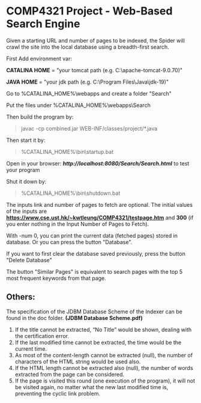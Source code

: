 # COMP4321 Project - Web-Based Search Engine

Given a starting URL and number of pages to be indexed, the Spider will crawl the site into the local database using a breadth-first search.

First Add environment var:

**CATALINA HOME** = "your tomcat path (e.g. C:\apache-tomcat-9.0.70)"

**JAVA HOME** = "your jdk path (e.g. C:\Program Files\Java\jdk-19)"

Go to %CATALINA_HOME%\webapps and create a folder "Search"

Put the files under %CATALINA_HOME%\webapps\Search

Then build the program by:
> javac -cp combined.jar WEB-INF/classes/project/*.java

Then start it by:
> %CATALINA_HOME%\bin\startup.bat

Open in your browser: ***http://localhost:8080/Search/Search.html*** to test your program

Shut it down by:
> %CATALINA_HOME%\bin\shutdown.bat

The inputs link and number of pages to fetch are optional. The initial values of the inputs are **https://www.cse.ust.hk/~kwtleung/COMP4321/testpage.htm** and **300** (if you enter nothing in the Input Number of Pages to Fetch).

With -num 0, you can print the current data (fetched pages) stored in database. Or you can press the button "Database".

If you want to first clear the database saved previously, press the button "Delete Database"

The button "Similar Pages" is equivalent to search pages with the top 5 most frequent keywords from that page.

## Others:

The specification of the JDBM Database Scheme of the Indexer can be found in the doc folder. **(JDBM Database Scheme.pdf)**

1. If the title cannot be extracted, “No Title” would be shown, dealing with the certification error.
2. If the last modified time cannot be extracted, the time would be the current time.
3. As most of the content-length cannot be extracted (null), the number of characters of the HTML string would be used also.
4. If the HTML length cannot be extracted also (null), the number of words extracted from the page can be considered.
5. If the page is visited this round (one execution of the program), it will not be visited again, no matter what the new last modified time is, preventing the cyclic link problem.
